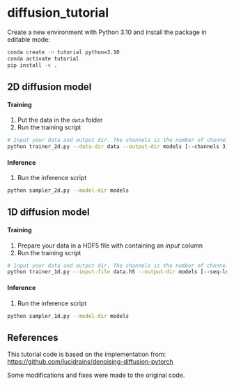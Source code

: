 # diffusion_tutorial

Create a new environment with Python 3.10 and install the package in editable mode:

```bash
conda create -n tutorial python=3.10
conda activate tutorial
pip install -e .
```

## 2D diffusion model

#### Training

1. Put the data in the `data` folder
2. Run the training script

```bash
# Input your data and output dir. The channels is the number of channels in the input data
python trainer_2d.py --data-dir data --output-dir models [--channels 3]

```

#### Inference

1. Run the inference script

```bash
python sampler_2d.py --model-dir models
```

## 1D diffusion model

#### Training

1. Prepare your data in a HDF5 file with containing an _input_ column
2. Run the training script

```bash
# Input your data and output dir. The channels is the number of channels in the input data
python trainer_1d.py --input-file data.h5 --output-dir models [--seq-length 480]
```

#### Inference

1. Run the inference script

```bash
python sampler_1d.py --model-dir models
```

## References

This tutorial code is based on the implementation from:
https://github.com/lucidrains/denoising-diffusion-pytorch

Some modifications and fixes were made to the original code.
